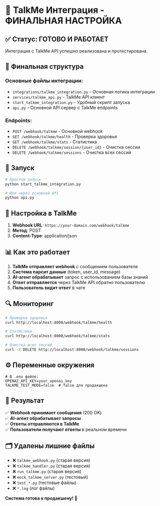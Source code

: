 # 🎉 TalkMe Интеграция - ФИНАЛЬНАЯ НАСТРОЙКА

## ✅ Статус: ГОТОВО И РАБОТАЕТ

Интеграция с TalkMe API успешно реализована и протестирована.

## 📁 Финальная структура

### Основные файлы интеграции:
- `integrations/talkme_integration.py` - Основная логика интеграции
- `services/talkme_api.py` - TalkMe API клиент
- `start_talkme_integration.py` - Удобный скрипт запуска
- `api.py` - Основной API сервер с TalkMe endpoints

### Endpoints:
- `POST /webhook/talkme` - Основной webhook
- `GET /webhook/talkme/health` - Проверка здоровья
- `GET /webhook/talkme/stats` - Статистика
- `DELETE /webhook/talkme/session/{user_id}` - Очистка сессии
- `DELETE /webhook/talkme/sessions` - Очистка всех сессий

## 🚀 Запуск

```bash
# Простой запуск
python start_talkme_integration.py

# Или через основной API
python api.py
```

## 🔧 Настройка в TalkMe

1. **Webhook URL**: `https://your-domain.com/webhook/talkme`
2. **Метод**: POST
3. **Content-Type**: application/json

## 📊 Как это работает

1. **TalkMe отправляет webhook** с сообщением пользователя
2. **Система парсит данные** (token, user_id, message)
3. **AI-агент обрабатывает** запрос с использованием базы знаний
4. **Ответ отправляется** через TalkMe API обратно пользователю
5. **Пользователь видит ответ** в чате

## 🔍 Мониторинг

```bash
# Проверка здоровья
curl http://localhost:8000/webhook/talkme/health

# Статистика
curl http://localhost:8000/webhook/talkme/stats

# Очистка всех сессий
curl -X DELETE http://localhost:8000/webhook/talkme/sessions
```

## ⚙️ Переменные окружения

```env
# В .env файле:
OPENAI_API_KEY=your_openai_key
TALKME_TEST_MODE=false  # false для продакшена
```

## 🎯 Результат

✅ **Webhook принимает сообщения** (200 OK)  
✅ **AI-агент обрабатывает запросы**  
✅ **Ответы отправляются в TalkMe**  
✅ **Пользователи получают ответы** в реальном времени  

## 🗂️ Удалены лишние файлы

- ❌ `talkme_webhook.py` (старая версия)
- ❌ `talkme_handler.py` (старая версия)
- ❌ `run_talkme.py` (старая версия)
- ❌ `mock_talkme_server.py` (тестовый)
- ❌ `test_*.py` (тестовые файлы)
- ❌ `*.log` (лог файлы)

**Система готова к продакшену! 🚀**
